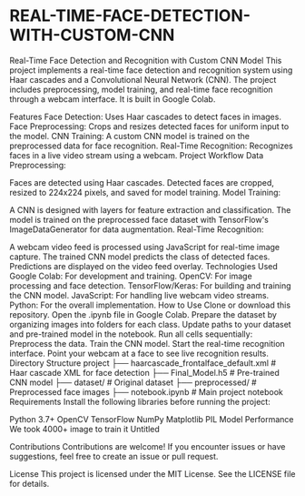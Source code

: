 # REAL-TIME-FACE-DETECTION-WITH-CUSTOM-CNN

Real-Time Face Detection and Recognition with Custom CNN Model
This project implements a real-time face detection and recognition system using Haar cascades and a Convolutional Neural Network (CNN). The project includes preprocessing, model training, and real-time face recognition through a webcam interface. It is built in Google Colab.

Features
Face Detection: Uses Haar cascades to detect faces in images.
Face Preprocessing: Crops and resizes detected faces for uniform input to the model.
CNN Training: A custom CNN model is trained on the preprocessed data for face recognition.
Real-Time Recognition: Recognizes faces in a live video stream using a webcam.
Project Workflow
Data Preprocessing:

Faces are detected using Haar cascades.
Detected faces are cropped, resized to 224x224 pixels, and saved for model training.
Model Training:

A CNN is designed with layers for feature extraction and classification.
The model is trained on the preprocessed face dataset with TensorFlow's ImageDataGenerator for data augmentation.
Real-Time Recognition:

A webcam video feed is processed using JavaScript for real-time image capture.
The trained CNN model predicts the class of detected faces.
Predictions are displayed on the video feed overlay.
Technologies Used
Google Colab: For development and training.
OpenCV: For image processing and face detection.
TensorFlow/Keras: For building and training the CNN model.
JavaScript: For handling live webcam video streams.
Python: For the overall implementation.
How to Use
Clone or download this repository.
Open the .ipynb file in Google Colab.
Prepare the dataset by organizing images into folders for each class.
Update paths to your dataset and pre-trained model in the notebook.
Run all cells sequentially:
Preprocess the data.
Train the CNN model.
Start the real-time recognition interface.
Point your webcam at a face to see live recognition results.
Directory Structure
project
├── haarcascade_frontalface_default.xml  # Haar cascade XML for face detection
├── Final_Model.h5                      # Pre-trained CNN model
├── dataset/                            # Original dataset
├── preprocessed/                       # Preprocessed face images
├── notebook.ipynb                      # Main project notebook
Requirements
Install the following libraries before running the project:

Python 3.7+
OpenCV
TensorFlow
NumPy
Matplotlib
PIL
Model Performance
We took 4000+ image to train it
Untitled

Contributions
Contributions are welcome! If you encounter issues or have suggestions, feel free to create an issue or pull request.

License
This project is licensed under the MIT License. See the LICENSE file for details.
